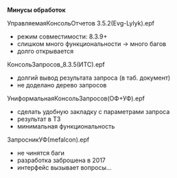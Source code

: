 **Минусы обработок**

УправляемаяКонсольОтчетов 3.5.2(Evg-Lylyk).epf
* режим совместимости: 8.3.9+
* слишком много функциональности -> много багов
* долго открывается

КонсольЗапросов_8.3.5(ИТС).epf
* долгий вывод результата запроса (в таб. документ)
* не доделано дерево запросов

УниформальнаяКонсольЗапросов(ОФ+УФ).epf
* сделать удобную закладку с параметрами запроса
* результат в ТЗ
* минимальная функциональность

ЗапросникУФ(mefalcon).epf
* не чинятся баги
* разработка заброшена в 2017
* интерфейс вызывает вопросы...

